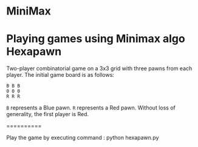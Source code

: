# MiniMax
Playing games using Minimax algo
Hexapawn
========

Two-player combinatorial game on a 3x3 grid with three pawns from each player.
The initial game board is as follows:

```plain
B B B
0 0 0
R R R
```

`B` represents a Blue pawn. `R` represents a Red pawn. Without loss of
generality, the first player is Red.


==========

Play the game by executing command : python hexapawn.py
